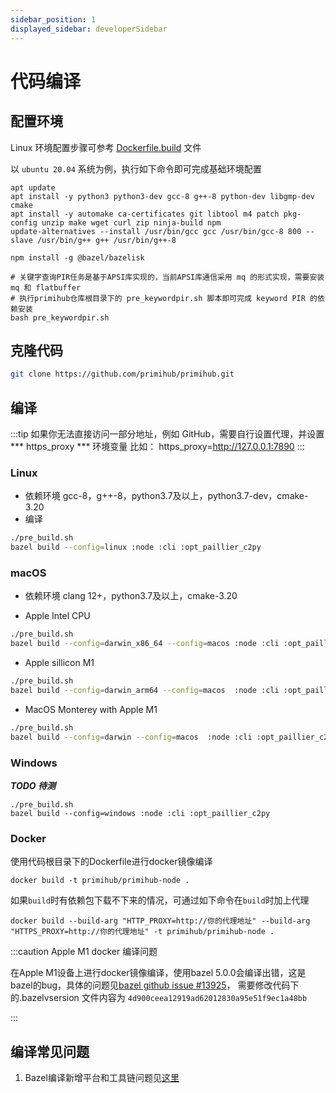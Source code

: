 ```yaml
---
sidebar_position: 1
displayed_sidebar: developerSidebar
---
```


# 代码编译

## 配置环境

Linux 环境配置步骤可参考 [Dockerfile.build](https://github.com/primihub/primihub/blob/develop/Dockerfile.build) 文件

以 `ubuntu 20.04` 系统为例，执行如下命令即可完成基础环境配置
```
apt update 
apt install -y python3 python3-dev gcc-8 g++-8 python-dev libgmp-dev cmake
apt install -y automake ca-certificates git libtool m4 patch pkg-config unzip make wget curl zip ninja-build npm
update-alternatives --install /usr/bin/gcc gcc /usr/bin/gcc-8 800 --slave /usr/bin/g++ g++ /usr/bin/g++-8

npm install -g @bazel/bazelisk

# 关键字查询PIR任务是基于APSI库实现的，当前APSI库通信采用 mq 的形式实现，需要安装 mq 和 flatbuffer
# 执行primihub仓库根目录下的 pre_keywordpir.sh 脚本即可完成 keyword PIR 的依赖安装
bash pre_keywordpir.sh
```
## 克隆代码

```bash
git clone https://github.com/primihub/primihub.git
```

## 编译
:::tip 如果你无法直接访问一部分地址，例如 GitHub，需要自行设置代理，并设置*** https_proxy *** 环境变量
比如： https_proxy=http://127.0.0.1:7890
:::

### Linux
* 依赖环境
  gcc-8，g++-8，python3.7及以上，python3.7-dev，cmake-3.20
* 编译

```bash
./pre_build.sh
bazel build --config=linux :node :cli :opt_paillier_c2py
```

### macOS
 * 依赖环境 clang 12+，python3.7及以上，cmake-3.20
 
 * Apple Intel CPU
 
```bash
./pre_build.sh
bazel build --config=darwin_x86_64 --config=macos :node :cli :opt_paillier_c2py
```

 *  Apple sillicon M1

```bash
./pre_build.sh
bazel build --config=darwin_arm64 --config=macos  :node :cli :opt_paillier_c2py
```

 *  MacOS Monterey with Apple M1

```bash
./pre_build.sh
bazel build --config=darwin --config=macos  :node :cli :opt_paillier_c2py
```

### Windows 

***TODO 待测***

```shell
./pre_build.sh
bazel build --config=windows :node :cli :opt_paillier_c2py
```

### Docker
使用代码根目录下的Dockerfile进行docker镜像编译

```shell
docker build -t primihub/primihub-node .
```

如果`build`时有依赖包下载不下来的情况，可通过如下命令在`build`时加上代理
```shell
docker build --build-arg "HTTP_PROXY=http://你的代理地址" --build-arg "HTTPS_PROXY=http://你的代理地址" -t primihub/primihub-node .
```


:::caution Apple M1 docker 编译问题

在Apple M1设备上进行docker镜像编译，使用bazel 5.0.0会编译出错，这是bazel的bug，具体的问题见[bazel github issue #13925](https://github.com/bazelbuild/bazel/issues/13925)， 需要修改代码下的.bazelvsersion 文件内容为 `4d900ceea12919ad62012830a95e51f9ec1a48bb`

:::

## 编译常见问题
 1. Bazel编译新增平台和工具链问题见[这里](https://docs.bazel.build/versions/5.0.0/platforms-intro.html)
